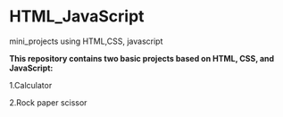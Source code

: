 # HTML_JavaScript
mini_projects using HTML,CSS, javascript

<b>This repository contains two basic projects based on HTML, CSS, and JavaScript:</b>
<p>1.Calculator</p>
<p>2.Rock paper scissor</p>
